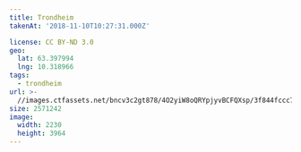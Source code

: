 ```yaml
---
title: Trondheim
takenAt: '2018-11-10T10:27:31.000Z'

license: CC BY-ND 3.0
geo:
  lat: 63.397994
  lng: 10.318966
tags:
  - trondheim
url: >-
  //images.ctfassets.net/bncv3c2gt878/4O2yiW8oQRYpjyvBCFQXsp/3f844fccc7edc61ae91bbc09634e0b87/trondheim_44898435415_o
size: 2571242
image:
  width: 2230
  height: 3964
---
```

